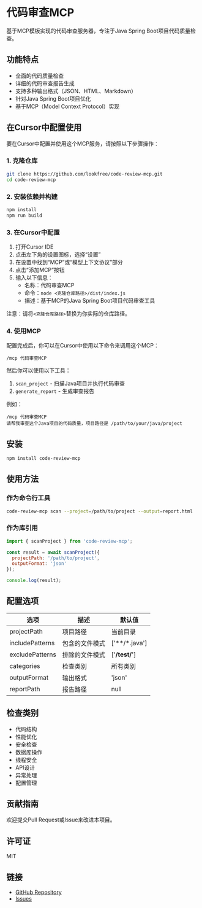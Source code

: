 # 代码审查MCP

基于MCP模板实现的代码审查服务器，专注于Java Spring Boot项目代码质量检查。

## 功能特点

- 全面的代码质量检查
- 详细的代码审查报告生成
- 支持多种输出格式（JSON、HTML、Markdown）
- 针对Java Spring Boot项目优化
- 基于MCP（Model Context Protocol）实现

## 在Cursor中配置使用

要在Cursor中配置并使用这个MCP服务，请按照以下步骤操作：

### 1. 克隆仓库

```bash
git clone https://github.com/lookfree/code-review-mcp.git
cd code-review-mcp
```

### 2. 安装依赖并构建

```bash
npm install
npm run build
```

### 3. 在Cursor中配置

1. 打开Cursor IDE
2. 点击左下角的设置图标，选择“设置”
3. 在设置中找到“MCP”或“模型上下文协议”部分
4. 点击“添加MCP”按钮
5. 输入以下信息：
   - 名称：代码审查MCP
   - 命令：`node <克隆仓库路径>/dist/index.js`
   - 描述：基于MCP的Java Spring Boot项目代码审查工具

注意：请将`<克隆仓库路径>`替换为你实际的仓库路径。

### 4. 使用MCP

配置完成后，你可以在Cursor中使用以下命令来调用这个MCP：

```
/mcp 代码审查MCP
```

然后你可以使用以下工具：

1. `scan_project` - 扫描Java项目并执行代码审查
2. `generate_report` - 生成审查报告

例如：

```
/mcp 代码审查MCP
请帮我审查这个Java项目的代码质量，项目路径是 /path/to/your/java/project
```

## 安装

```bash
npm install code-review-mcp
```

## 使用方法

### 作为命令行工具

```bash
code-review-mcp scan --project=/path/to/project --output=report.html
```

### 作为库引用

```javascript
import { scanProject } from 'code-review-mcp';

const result = await scanProject({
  projectPath: '/path/to/project',
  outputFormat: 'json'
});

console.log(result);
```

## 配置选项

| 选项 | 描述 | 默认值 |
|------|------|--------|
| projectPath | 项目路径 | 当前目录 |
| includePatterns | 包含的文件模式 | ['**/*.java'] |
| excludePatterns | 排除的文件模式 | ['**/test/**'] |
| categories | 检查类别 | 所有类别 |
| outputFormat | 输出格式 | 'json' |
| reportPath | 报告路径 | null |

## 检查类别

- 代码结构
- 性能优化
- 安全检查
- 数据库操作
- 线程安全
- API设计
- 异常处理
- 配置管理

## 贡献指南

欢迎提交Pull Request或Issue来改进本项目。

## 许可证

MIT

## 链接

- [GitHub Repository](https://github.com/lookfree/code-review-mcp)
- [Issues](https://github.com/lookfree/code-review-mcp/issues)
